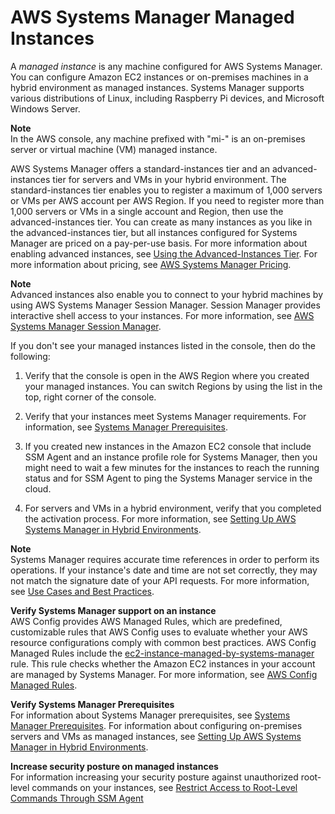 # AWS Systems Manager Managed Instances<a name="managed_instances"></a>

A *managed instance* is any machine configured for AWS Systems Manager\. You can configure Amazon EC2 instances or on\-premises machines in a hybrid environment as managed instances\. Systems Manager supports various distributions of Linux, including Raspberry Pi devices, and Microsoft Windows Server\.

**Note**  
In the AWS console, any machine prefixed with "mi\-" is an on\-premises server or virtual machine \(VM\) managed instance\. 

AWS Systems Manager offers a standard\-instances tier and an advanced\-instances tier for servers and VMs in your hybrid environment\. The standard\-instances tier enables you to register a maximum of 1,000 servers or VMs per AWS account per AWS Region\. If you need to register more than 1,000 servers or VMs in a single account and Region, then use the advanced\-instances tier\. You can create as many instances as you like in the advanced\-instances tier, but all instances configured for Systems Manager are priced on a pay\-per\-use basis\. For more information about enabling advanced instances, see [Using the Advanced\-Instances Tier](systems-manager-managedinstances-advanced.md)\. For more information about pricing, see [AWS Systems Manager Pricing](https://aws.amazon.com/systems-manager/pricing/)\. 

**Note**  
Advanced instances also enable you to connect to your hybrid machines by using AWS Systems Manager Session Manager\. Session Manager provides interactive shell access to your instances\. For more information, see [AWS Systems Manager Session Manager](session-manager.md)\.

If you don't see your managed instances listed in the console, then do the following:

1. Verify that the console is open in the AWS Region where you created your managed instances\. You can switch Regions by using the list in the top, right corner of the console\. 

1. Verify that your instances meet Systems Manager requirements\. For information, see [Systems Manager Prerequisites](systems-manager-prereqs.md)\.

1. If you created new instances in the Amazon EC2 console that include SSM Agent and an instance profile role for Systems Manager, then you might need to wait a few minutes for the instances to reach the running status and for SSM Agent to ping the Systems Manager service in the cloud\.

1. For servers and VMs in a hybrid environment, verify that you completed the activation process\. For more information, see [Setting Up AWS Systems Manager in Hybrid Environments](systems-manager-managedinstances.md)\.

**Note**  
Systems Manager requires accurate time references in order to perform its operations\. If your instance's date and time are not set correctly, they may not match the signature date of your API requests\. For more information, see [Use Cases and Best Practices](systems-manager-best-practices.md)\.

**Verify Systems Manager support on an instance**  
AWS Config provides AWS Managed Rules, which are predefined, customizable rules that AWS Config uses to evaluate whether your AWS resource configurations comply with common best practices\. AWS Config Managed Rules include the [ec2\-instance\-managed\-by\-systems\-manager](https://docs.aws.amazon.com/config/latest/developerguide/ec2-instance-managed-by-ssm.html) rule\. This rule checks whether the Amazon EC2 instances in your account are managed by Systems Manager\. For more information, see [AWS Config Managed Rules](https://docs.aws.amazon.com/config/latest/developerguide/evaluate-config_use-managed-rules.html)\. 

**Verify Systems Manager Prerequisites**  
For information about Systems Manager prerequisites, see [Systems Manager Prerequisites](systems-manager-prereqs.md)\. For information about configuring on\-premises servers and VMs as managed instances, see [Setting Up AWS Systems Manager in Hybrid Environments](systems-manager-managedinstances.md)\.

**Increase security posture on managed instances**  
For information increasing your security posture against unauthorized root\-level commands on your instances, see [Restrict Access to Root\-Level Commands Through SSM Agent](ssm-agent-restrict-root-level-commands.md)